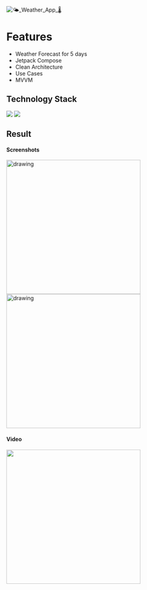 ![🌤️_Weather_App_🌡️](https://github.com/user-attachments/assets/c1bd4ee7-c63e-4bd2-aa72-5c3f6f035932)

# Features
- Weather Forecast for 5 days
- Jetpack Compose
- Clean Architecture
- Use Cases
- MVVM


## Technology Stack
<img src="https://img.shields.io/badge/Android-343434?style=for-the-badge&logo=Android&logoColor=green"/> <img src="https://img.shields.io/badge/Kotlin-343434?style=for-the-badge&logo=Kotlin&logoColor=orange"/>

## Result

#### Screenshots
<img src="https://github.com/user-attachments/assets/68fd70bf-a59f-4047-a28e-b140d2e2eb0a" alt="drawing" width="350"/>
<img src="https://github.com/user-attachments/assets/aaa4df7e-c838-4b5f-84c8-ebf38977faf4" alt="drawing" width="350"/>

#### Video
<img src="https://github.com/user-attachments/assets/079eb2c9-177e-4afa-8b4a-892fae9df2fe" width="350"/>
